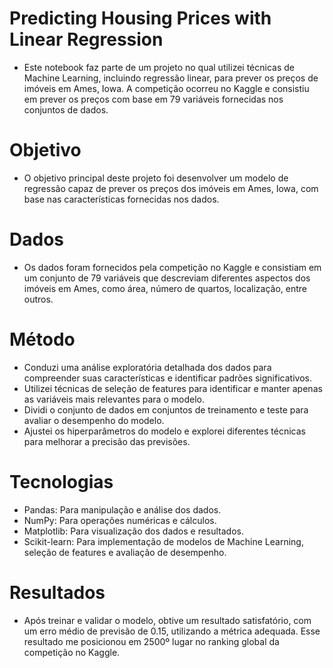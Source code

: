 # Predicting Housing Prices with Linear Regression

- Este notebook faz parte de um projeto no qual utilizei técnicas de Machine Learning, incluindo regressão linear, para prever os preços de imóveis em Ames, Iowa. A competição ocorreu no Kaggle e consistiu em prever os preços com base em 79 variáveis fornecidas nos conjuntos de dados.

# Objetivo

- O objetivo principal deste projeto foi desenvolver um modelo de regressão capaz de prever os preços dos imóveis em Ames, Iowa, com base nas características fornecidas nos dados.

# Dados

- Os dados foram fornecidos pela competição no Kaggle e consistiam em um conjunto de 79 variáveis que descreviam diferentes aspectos dos imóveis em Ames, como área, número de quartos, localização, entre outros.

# Método

- Conduzi uma análise exploratória detalhada dos dados para compreender suas características e identificar padrões significativos.
- Utilizei técnicas de seleção de features para identificar e manter apenas as variáveis mais relevantes para o modelo.
- Dividi o conjunto de dados em conjuntos de treinamento e teste para avaliar o desempenho do modelo.
- Ajustei os hiperparâmetros do modelo e explorei diferentes técnicas para melhorar a precisão das previsões.

# Tecnologias 

- Pandas: Para manipulação e análise dos dados.
- NumPy: Para operações numéricas e cálculos.
- Matplotlib: Para visualização dos dados e resultados.
- Scikit-learn: Para implementação de modelos de Machine Learning, seleção de features e avaliação de desempenho.
 
# Resultados

- Após treinar e validar o modelo, obtive um resultado satisfatório, com um erro médio de previsão de 0.15, utilizando a métrica adequada. Esse resultado me posicionou em 2500º lugar no ranking global da competição no Kaggle.

